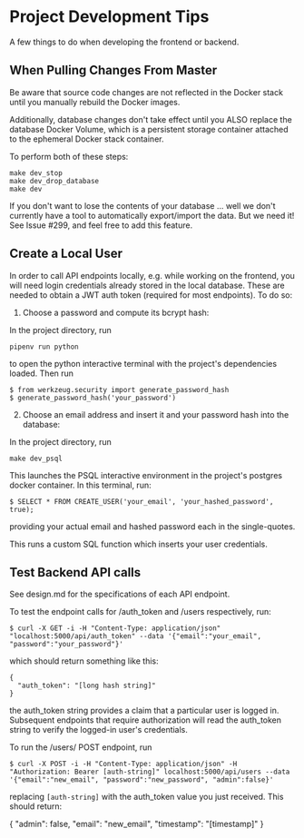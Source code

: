 Project Development Tips
========================

A few things to do when developing the frontend or backend.

## When Pulling Changes From Master

Be aware that source code changes are not reflected in the Docker stack until you manually rebuild the Docker images.

Additionally, database changes don't take effect until you ALSO replace the database Docker Volume, which is 
 a persistent storage container attached to the ephemeral Docker stack container.
 
 To perform both of these steps:
 
 ```
 make dev_stop
 make dev_drop_database
 make dev
 ```
 
If you don't want to lose the contents of your database ... well we don't currently have a tool to automatically export/import the data. But we need it! See Issue #299, and feel free to add this feature.


## Create a Local User

In order to call API endpoints locally, e.g. while working on the frontend, you will need login credentials already stored in the local database. These are needed to obtain a JWT auth token (required for most endpoints). To do so:

1. Choose a password and compute its bcrypt hash:

In the project directory, run
```
pipenv run python
```
to open the python interactive terminal with the project's dependencies loaded. Then run

```
$ from werkzeug.security import generate_password_hash
$ generate_password_hash('your_password')
```

2. Choose an email address and insert it and your password hash into the database:

In the project directory, run
```
make dev_psql
```

This launches the PSQL interactive environment in the project's postgres docker container. In this terminal, run:

```
$ SELECT * FROM CREATE_USER('your_email', 'your_hashed_password', true);
```

providing your actual email and hashed password each in the single-quotes.

This runs a custom SQL function which inserts your user credentials.


## Test Backend API calls

See design.md for the specifications of each API endpoint.

To test the endpoint calls for /auth_token and /users respectively, run:

```
$ curl -X GET -i -H "Content-Type: application/json" "localhost:5000/api/auth_token" --data '{"email":"your_email", "password":"your_password"}'
```

which should return something like this:

```
{
  "auth_token": "[long hash string]"
}
```

the auth_token string provides a claim that a particular user is logged in. Subsequent endpoints that require authorization will read the auth_token string to verify the logged-in user's credentials.

To run the /users/ POST endpoint, run

```
$ curl -X POST -i -H "Content-Type: application/json" -H "Authorization: Bearer [auth-string]" localhost:5000/api/users --data '{"email":"new_email", "password":"new_password", "admin":false}'
```

replacing `[auth-string]` with the auth_token value you just received. This should return:

{
  "admin": false,
  "email": "new_email",
  "timestamp": "[timestamp]"
}
